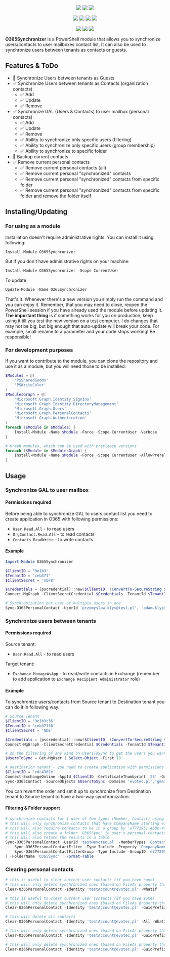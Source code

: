 ﻿<p align="center">
  <a href="https://www.powershellgallery.com/packages/O365Synchronizer"><img src="https://img.shields.io/powershellgallery/v/O365Synchronizer.svg"></a>
  <a href="https://www.powershellgallery.com/packages/O365Synchronizer"><img src="https://img.shields.io/powershellgallery/vpre/O365Synchronizer.svg?label=powershell%20gallery%20preview&colorB=yellow"></a>
  <a href="https://github.com/EvotecIT/O365Synchronizer"><img src="https://img.shields.io/github/license/EvotecIT/O365Synchronizer.svg"></a>
</p>

<p align="center">
  <a href="https://www.powershellgallery.com/packages/O365Synchronizer"><img src="https://img.shields.io/powershellgallery/p/O365Synchronizer.svg"></a>
  <a href="https://github.com/EvotecIT/O365Synchronizer"><img src="https://img.shields.io/github/languages/top/evotecit/O365Synchronizer.svg"></a>
  <a href="https://github.com/EvotecIT/O365Synchronizer"><img src="https://img.shields.io/github/languages/code-size/evotecit/O365Synchronizer.svg"></a>
  <a href="https://www.powershellgallery.com/packages/O365Synchronizer"><img src="https://img.shields.io/powershellgallery/dt/O365Synchronizer.svg"></a>
</p>

<p align="center">
  <a href="https://twitter.com/PrzemyslawKlys"><img src="https://img.shields.io/twitter/follow/PrzemyslawKlys.svg?label=Twitter%20%40PrzemyslawKlys&style=social"></a>
  <a href="https://evotec.xyz/hub"><img src="https://img.shields.io/badge/Blog-evotec.xyz-2A6496.svg"></a>
  <a href="https://www.linkedin.com/in/pklys"><img src="https://img.shields.io/badge/LinkedIn-pklys-0077B5.svg?logo=LinkedIn"></a>
</p>

**O365Synchronizer** is a PowerShell module that allows you to synchronize users/contacts to user mailboxes contact list. It can also be used to synchronize users between tenants as contacts or guests.

## Features & ToDo

- 🚫 Synchronize Users between tenants as Guests
- ✅ Synchronize Users between tenants as Contacts (organization contacts)
  - ✅ Add
  - ✅ Update
  - ✅ Remove
- ✅ Synchronize GAL (Users & Contacts) to user mailbox (personal contacts)
  - ✅ Add
  - ✅ Update
  - ✅ Remove
  - ✅ Ability to synchronize only specific users (filtering)
  - ✅ Ability to synchronize only specific users (group membership)
  - ✅ Ability to synchronize to specific folder
- 🚫 Backup current contacts
- ✅ Remove current personal contacts
  - ✅ Remove current personal contacts (all)
  - ✅ Remove current personal "synchronized" contacts
  - ✅ Remove current personal "synchronized" contacts from specific folder
  - ✅ Remove current personal "synchronized" contacts from specific folder and remove the folder itself

## Installing/Updating

### For using as a module

Installation doesn't require administrative rights. You can install it using following:

```powershell
Install-Module O365Synchronizer
```

But if you don't have administrative rights on your machine:

```powershell
Install-Module O365Synchronizer -Scope CurrentUser
```

To update

```powershell
Update-Module -Name O365Synchronizer
```

That's it. Whenever there's a new version you simply run the command and you can enjoy it.
Remember, that you may need to close, reopen the PowerShell session if you have already used the module before updating it.
**The important thing** is if something works for you on production, keep using it till you test the new version on a test computer.
I do changes that may not be big, but big enough that auto-update will break your code.
For example, small rename to a parameter and your code stops working! Be responsible!

### For development purposes

If you want to contribute to the module, you can clone the repository and use it as a module, but you will need those to be installed:

```powershell
$Modules = @(
    'PSSharedGoods'
    'PSWriteColor'
)
$ModulesGraph = @(
    'Microsoft.Graph.Identity.SignIns'
    'Microsoft.Graph.Identity.DirectoryManagement'
    'Microsoft.Graph.Users'
    'Microsoft.Graph.PersonalContacts'
    'Microsoft.Graph.Authentication'
)
foreach ($Module in $Modules) {
    Install-Module -Name $Module -Force -Scope CurrentUser -Verbose
}

# Graph modules, which can be used with prerlease versions
foreach ($Module in $ModulesGraph) {
    Install-Module -Name $Module -Force -Scope CurrentUser -AllowPrerelease -Verbose
}
```

## Usage

### Synchronize GAL to user mailbox

#### Permissions required

Before being able to synchronize GAL to users contact list you need to create application in O365 with following permissions:

- `User.Read.All` - to read users
- `OrgContact.Read.All` - to read contacts
- `Contacts.ReadWrite` - to write contacts

#### Example

```powershell
Import-Module O365Synchronizer

$ClientID = '9e1b3'
$TenantID = 'ceb371'
$ClientSecret = 'nQF8'

$Credentials = [pscredential]::new($ClientID, (ConvertTo-SecureString $ClientSecret -AsPlainText -Force))
Connect-MgGraph -ClientSecretCredential $Credentials -TenantId $TenantID -NoWelcome

# Synchronization per user or multiple users in one
Sync-O365PersonalContact -UserId 'przemyslaw.klys@test.pl', 'adam.klys@test.pl' -Verbose -MemberTypes 'Contact', 'Member' -GuidPrefix 'O365Synchronizer' | Format-Table *
```

### Synchronize users between tenants

#### Permissions required

Source tenant:
- `User.Read.All` - to read users

Target tenant:
- `Exchange.ManageAsApp` - to read/write contacts in Exchange (remember to add application to `Exchange Recipient Administrator` role)

#### Example

To synchronize users/contacts from Source tenant to Destination tenant you can do it in following way:

```powershell
# Source Tenant
$ClientID = '9e1b3c36'
$TenantID = 'ceb371f6'
$ClientSecret = 'NDE'

$Credentials = [pscredential]::new($ClientID, (ConvertTo-SecureString $ClientSecret -AsPlainText -Force))
Connect-MgGraph -ClientSecretCredential $Credentials -TenantId $TenantID -NoWelcome

# do the filtering of any kind on UsersToSync to get the users you want to synchronize
$UsersToSync = Get-MgUser | Select-Object -First 10

# Destination tenant - you need to create application with permissions to read/write contacts in Exchange
$ClientID = 'edc4302e'
Connect-ExchangeOnline -AppId $ClientID -CertificateThumbprint '2E' -Organization 'xxxxx.onmicrosoft.com'
Sync-O365Contact -SourceObjects $UsersToSync -Domains 'evotec.pl','gmail.com' -Verbose -WhatIf
```

You can revert the order and set it up to synchronize from Destination tenant to Source tenant to have a two-way synchronization.

#### Filtering & Folder support

```powershell
# synchronize contacts for 1 user of two types (Member, Contact) using GUID prefix and filtering by company name
# this will only synchronize contacts that have CompanyName starting with 'Evotec' or 'Ziomek'
# this will also require contacts to be in a group by 'e7772951-4b0e-4f10-8f38-eae9b8f55962'
# this will also create a folder 'O365Sync' in user's personal contacts and put synchronized contacts there
# this will also return the results in a table
Sync-O365PersonalContact -UserId 'test@evotec.pl' -MemberTypes 'Contact', 'Member' -GuidPrefix 'O365Synchronizer' -PassThru {
    Sync-O365PersonalContactFilter -Type Include -Property 'CompanyName' -Value 'Evotec*','Ziomek*' -Operator 'like'
    Sync-O365PersonalContactFilterGroup -Type Include -GroupID 'e7772951-4b0e-4f10-8f38-eae9b8f55962'
} -FolderName 'O365Sync' | Format-Table
```

### Clearing personal contacts

```powershell
# this is useful to clear current user contacts (if you have some)
# this will only delete synchronized ones (based on FileAs property that has to convert to GUID)
Clear-O365PersonalContact -Identity 'testAccount@evotec.pl' -WhatIf

# this is useful to clear current user contacts (if you have some)
# this will only delete synchronized ones (based on FileAs property that has to convert to GUID, with GUID prefix)
Clear-O365PersonalContact -Identity 'testAccount@evotec.pl' -GuidPrefix 'O365Synchronizer' -WhatIf

# this will delete all contacts
Clear-O365PersonalContact -Identity 'testAccount@evotec.pl' -All -WhatIf

# this will only delete synchronized ones (based on FileAs property that has to convert to GUID, with GUID prefix) from specific folder
Clear-O365PersonalContact -Identity 'testAccount@evotec.pl' -GuidPrefix 'O365Synchronizer' -FolderName 'O365' -WhatIf

# this will only delete synchronized ones (based on FileAs property that has to convert to GUID, with GUID prefix) from specific folder, including the folder
Clear-O365PersonalContact -Identity 'testAccount@evotec.pl' -GuidPrefix 'O365Synchronizer' -FolderName 'O365Sync' -FolderRemove -WhatIf
```
